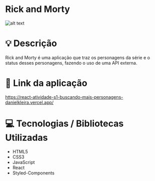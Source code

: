 # Rick and Morty

![alt text]("https://i.ibb.co/M17kd0x/Rickand.jpg")

# :bulb: Descrição

Rick and Morty é uma aplicação que traz os personagens da série e o status desses personagens, fazendo o uso de uma API externa.

# :link: Link da aplicação

https://react-atividade-s1-buscando-mais-personagens-danielkleira.vercel.app/

# :computer: Tecnologias / Bibliotecas Utilizadas

- HTML5
- CSS3
- JavaScript
- React
- Styled-Components
